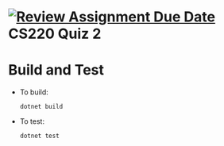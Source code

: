[![Review Assignment Due Date](https://classroom.github.com/assets/deadline-readme-button-22041afd0340ce965d47ae6ef1cefeee28c7c493a6346c4f15d667ab976d596c.svg)](https://classroom.github.com/a/OwSKZfHe)
CS220 Quiz 2
===

# Build and Test

- To build:
  ```
  dotnet build
  ```

- To test:
  ```
  dotnet test
  ```
